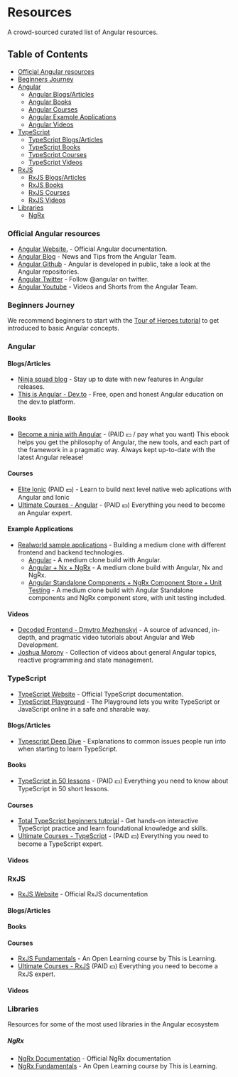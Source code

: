 # Resources

A crowd-sourced curated list of Angular resources.

## Table of Contents

- [Official Angular resources](#official-angular-resources)
- [Beginners Journey](#beginners-journey)
- [Angular](#angular)
  - [Angular Blogs/Articles](#angular-blogs)
  - [Angular Books](#angular-books)
  - [Angular Courses](#angular-courses)
  - [Angular Example Applications](#angular-example-applications)
  - [Angular Videos](#angular-videos)
- [TypeScript](#typescript)
  - [TypeScript Blogs/Articles](#ts-blogs)
  - [TypeScript Books](#ts-books)
  - [TypeScript Courses](#ts-courses)
  - [TypeScript Videos](#ts-videos)
- [RxJS](#rxjs)
  - [RxJS Blogs/Articles](#rxjs-blogs)
  - [RxJS Books](#rxjs-books)
  - [RxJS Courses](#rxjs-courses)
  - [RxJS Videos](#rxjs-videos)
- [Libraries](#libraries)
  - [NgRx](#ngrx)

### Official Angular resources

- [Angular Website.](https://angular.io/) - Official Angular documentation.
- [Angular Blog](https://blog.angular.io/) - News and Tips from the Angular Team.
- [Angular Github](https://github.com/angular) - Angular is developed in public, take a look at the Angular repositories.
- [Angular Twitter](https://twitter.com/angular) - Follow @angular on twitter.
- [Angular Youtube](https://www.youtube.com/@Angular) - Videos and Shorts from the Angular Team.

### Beginners Journey

We recommend beginners to start with the [Tour of Heroes tutorial](https://angular.io/tutorial/tour-of-heroes) to get introduced to basic Angular concepts.

### Angular

<h4 id="angular-blogs">Blogs/Articles</h4>

- [Ninja squad blog](https://blog.ninja-squad.com/tags.html#Angular-ref) - Stay up to date with new features in Angular releases.
- [This is Angular - Dev.to](https://dev.to/this-is-angular) - Free, open and honest Angular education on the dev.to platform.

<h4 id="angular-books">Books</h4>

- [Become a ninja with Angular](https://books.ninja-squad.com/angular) - (PAID :dollar: / pay what you want) This ebook helps you get the philosophy of Angular, the new tools, and each part of the framework in a pragmatic way. Always kept up-to-date with the latest Angular release!

<h4 id="angular-courses">Courses</h4>

- [Elite Ionic](https://eliteionic.com/) (PAID :dollar:) - Learn to build next level native web aplications with Angular and Ionic
- [Ultimate Courses - Angular](https://ultimatecourses.com/courses/angular) - (PAID :dollar:) Everything you need to become an Angular expert.

<h4 id="angular-example-applications">Example Applications</h4>

- [Realworld sample applications](https://realworld.io/) - Building a medium clone with different frontend and backend technologies.
  - [Angular](https://github.com/khaledosman/angular-realworld-example-app) - A medium clone build with Angular.
  - [Angular + Nx + NgRx](https://github.com/stefanoslig/angular-ngrx-nx-realworld-example-app) - A medium clone build with Angular, Nx and NgRx.
  - [Angular Standalone Components + NgRx Component Store + Unit Testing](https://github.com/nartc/ng-conduit) - A medium clone build with Angular Standalone components and NgRx component store, with unit testing included.

<h4 id="angular-videos">Videos</h4>

- [Decoded Frontend - Dmytro Mezhenskyi](https://www.youtube.com/@DecodedFrontend) - A source of advanced, in-depth, and pragmatic video tutorials about Angular and Web Development.
- [Joshua Morony](https://www.youtube.com/@JoshuaMorony) - Collection of videos about general Angular topics, reactive programming and state management.

### TypeScript

- [TypeScript Website](https://www.typescriptlang.org/) - Official TypeScript documentation.
- [TypeScript Playground](https://www.typescriptlang.org/play) - The Playground lets you write TypeScript or JavaScript online in a safe and sharable way.

<h4 id="ts-blogs">Blogs/Articles</h4>

- [Typescript Deep Dive](https://basarat.gitbook.io/typescript/) - Explanations to common issues people run into when starting to learn TypeScript.

<h4 id="ts-books">Books</h4>

- [TypeScript in 50 lessons](https://typescript-book.com/) - (PAID :dollar:) Everything you need to know about TypeScript in 50 short lessons.

<h4 id="ts-courses">Courses</h4>

- [Total TypeScript beginners tutorial](https://www.totaltypescript.com/tutorials/beginners-typescript) - Get hands-on interactive TypeScript practice and learn foundational knowledge and skills.
- [Ultimate Courses - TypeScript](https://ultimatecourses.com/courses/typescript) - (PAID :dollar:) Everything you need to become a TypeScript expert.

<h4 id="ts-videos">Videos</h4>

### RxJS

- [RxJS Website](https://rxjs.dev/) - Official RxJS documentation

<h4 id="rxjs-blogs">Blogs/Articles</h4>

<h4 id="rxjs-books">Books</h4>

<h4 id="rxjs-courses">Courses</h4>

- [RxJS Fundamentals](https://this-is-learning.github.io/rxjs-fundamentals-course/) - An Open Learning course by This is Learning.
- [Ultimate Courses - RxJS](https://ultimatecourses.com/courses/rxjs) (PAID :dollar:) Everything you need to become a RxJS expert.

<h4 id="rxjs-videos">Videos</h4>

### Libraries

Resources for some of the most used libraries in the Angular ecosystem

##### NgRx

- [NgRx Documentation](https://ngrx.io/) - Official NgRx documentation
- [NgRx Fundamentals](https://this-is-angular.github.io/ngrx-essentials-course/) - An Open Learning course by This is Learning.

